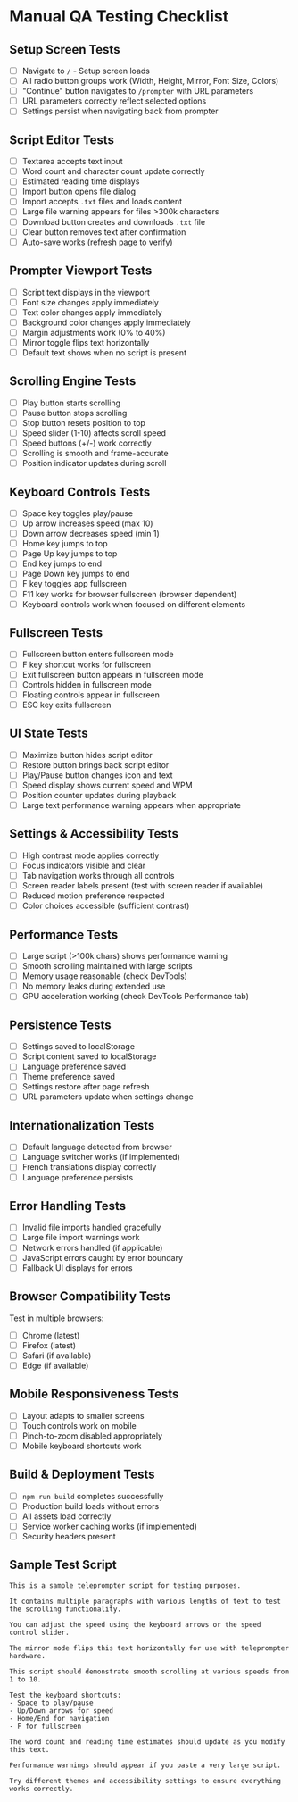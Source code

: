# Manual QA Testing Checklist

## Setup Screen Tests
- [ ] Navigate to `/` - Setup screen loads
- [ ] All radio button groups work (Width, Height, Mirror, Font Size, Colors)
- [ ] "Continue" button navigates to `/prompter` with URL parameters
- [ ] URL parameters correctly reflect selected options
- [ ] Settings persist when navigating back from prompter

## Script Editor Tests
- [ ] Textarea accepts text input
- [ ] Word count and character count update correctly
- [ ] Estimated reading time displays
- [ ] Import button opens file dialog
- [ ] Import accepts `.txt` files and loads content
- [ ] Large file warning appears for files >300k characters
- [ ] Download button creates and downloads `.txt` file
- [ ] Clear button removes text after confirmation
- [ ] Auto-save works (refresh page to verify)

## Prompter Viewport Tests
- [ ] Script text displays in the viewport
- [ ] Font size changes apply immediately
- [ ] Text color changes apply immediately
- [ ] Background color changes apply immediately
- [ ] Margin adjustments work (0% to 40%)
- [ ] Mirror toggle flips text horizontally
- [ ] Default text shows when no script is present

## Scrolling Engine Tests
- [ ] Play button starts scrolling
- [ ] Pause button stops scrolling
- [ ] Stop button resets position to top
- [ ] Speed slider (1-10) affects scroll speed
- [ ] Speed buttons (+/-) work correctly
- [ ] Scrolling is smooth and frame-accurate
- [ ] Position indicator updates during scroll

## Keyboard Controls Tests
- [ ] Space key toggles play/pause
- [ ] Up arrow increases speed (max 10)
- [ ] Down arrow decreases speed (min 1)
- [ ] Home key jumps to top
- [ ] Page Up key jumps to top
- [ ] End key jumps to end
- [ ] Page Down key jumps to end
- [ ] F key toggles app fullscreen
- [ ] F11 key works for browser fullscreen (browser dependent)
- [ ] Keyboard controls work when focused on different elements

## Fullscreen Tests
- [ ] Fullscreen button enters fullscreen mode
- [ ] F key shortcut works for fullscreen
- [ ] Exit fullscreen button appears in fullscreen mode
- [ ] Controls hidden in fullscreen mode
- [ ] Floating controls appear in fullscreen
- [ ] ESC key exits fullscreen

## UI State Tests
- [ ] Maximize button hides script editor
- [ ] Restore button brings back script editor
- [ ] Play/Pause button changes icon and text
- [ ] Speed display shows current speed and WPM
- [ ] Position counter updates during playback
- [ ] Large text performance warning appears when appropriate

## Settings & Accessibility Tests
- [ ] High contrast mode applies correctly
- [ ] Focus indicators visible and clear
- [ ] Tab navigation works through all controls
- [ ] Screen reader labels present (test with screen reader if available)
- [ ] Reduced motion preference respected
- [ ] Color choices accessible (sufficient contrast)

## Performance Tests
- [ ] Large script (>100k chars) shows performance warning
- [ ] Smooth scrolling maintained with large scripts
- [ ] Memory usage reasonable (check DevTools)
- [ ] No memory leaks during extended use
- [ ] GPU acceleration working (check DevTools Performance tab)

## Persistence Tests
- [ ] Settings saved to localStorage
- [ ] Script content saved to localStorage
- [ ] Language preference saved
- [ ] Theme preference saved
- [ ] Settings restore after page refresh
- [ ] URL parameters update when settings change

## Internationalization Tests
- [ ] Default language detected from browser
- [ ] Language switcher works (if implemented)
- [ ] French translations display correctly
- [ ] Language preference persists

## Error Handling Tests
- [ ] Invalid file imports handled gracefully
- [ ] Large file import warnings work
- [ ] Network errors handled (if applicable)
- [ ] JavaScript errors caught by error boundary
- [ ] Fallback UI displays for errors

## Browser Compatibility Tests
Test in multiple browsers:
- [ ] Chrome (latest)
- [ ] Firefox (latest)
- [ ] Safari (if available)
- [ ] Edge (if available)

## Mobile Responsiveness Tests
- [ ] Layout adapts to smaller screens
- [ ] Touch controls work on mobile
- [ ] Pinch-to-zoom disabled appropriately
- [ ] Mobile keyboard shortcuts work

## Build & Deployment Tests
- [ ] `npm run build` completes successfully
- [ ] Production build loads without errors
- [ ] All assets load correctly
- [ ] Service worker caching works (if implemented)
- [ ] Security headers present

## Sample Test Script

```
This is a sample teleprompter script for testing purposes.

It contains multiple paragraphs with various lengths of text to test the scrolling functionality.

You can adjust the speed using the keyboard arrows or the speed control slider.

The mirror mode flips this text horizontally for use with teleprompter hardware.

This script should demonstrate smooth scrolling at various speeds from 1 to 10.

Test the keyboard shortcuts:
- Space to play/pause
- Up/Down arrows for speed
- Home/End for navigation
- F for fullscreen

The word count and reading time estimates should update as you modify this text.

Performance warnings should appear if you paste a very large script.

Try different themes and accessibility settings to ensure everything works correctly.
```